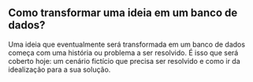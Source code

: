 ## Como transformar uma ideia em um banco de dados?

Uma ideia que eventualmente será transformada em um banco de dados começa com uma história ou problema a ser resolvido. É isso que será coberto hoje: um cenário fictício que precisa ser resolvido e como ir da idealização para a sua solução.
